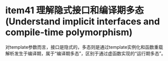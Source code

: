 # item41 理解隐式接口和编译期多态 (Understand implicit interfaces and compile-time polymorphism)
对template参数而言，接口是隐式的，多态则是通过template实例化和函数重载解析发生于编译期，属于“编译期多态”，区别于通过虚函数实现的“运行期多态”。